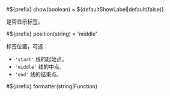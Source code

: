 #${prefix} show(boolean) = ${defaultShowLabel|default(false)}

是否显示标签。

#${prefix} position(string) = 'middle'

标签位置，可选：
+ `'start'` 线的起始点。
+ `'middle'` 线的中点。
+ `'end'`   线的结束点。

#${prefix} formatter(string|Function)
